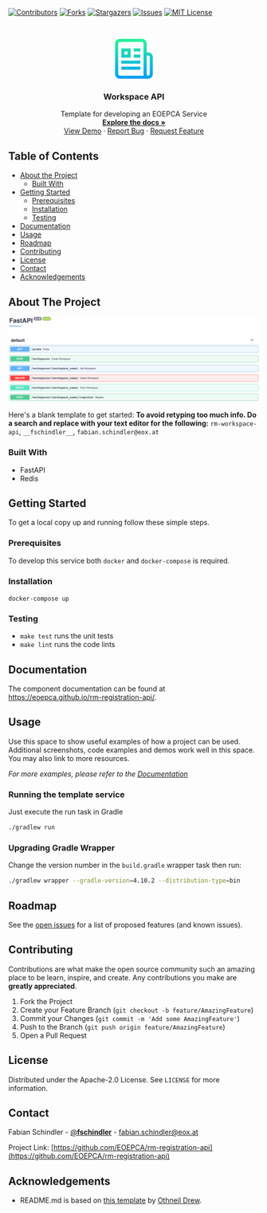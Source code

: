 <!--
***
*** To avoid retyping too much info. Do a search and replace for the following:
*** rm-workspace-api, __fschindler__, fabian.schindler@eox.at
-->

<!-- PROJECT SHIELDS -->
<!--
*** See the bottom of this document for the declaration of the reference variables
*** for contributors-url, forks-url, etc. This is an optional, concise syntax you may use.
*** https://www.markdownguide.org/basic-syntax/#reference-style-links
-->

[![Contributors][contributors-shield]][contributors-url]
[![Forks][forks-shield]][forks-url]
[![Stargazers][stars-shield]][stars-url]
[![Issues][issues-shield]][issues-url]
[![MIT License][license-shield]][license-url]

<!-- PROJECT LOGO -->
<br />
<p align="center">
  <a href="https://github.com/EOEPCA/rm-registration-api">
    <img src="images/logo.png" alt="Logo" width="80" height="80">
  </a>

  <h3 align="center">Workspace API</h3>

  <p align="center">
    Template for developing an EOEPCA Service
    <br />
    <a href="https://github.com/EOEPCA/rm-registration-api"><strong>Explore the docs »</strong></a>
    <br />
    <a href="https://github.com/EOEPCA/rm-registration-api">View Demo</a>
    ·
    <a href="https://github.com/EOEPCA/rm-registration-api/issues">Report Bug</a>
    ·
    <a href="https://github.com/EOEPCA/rm-registration-api/issues">Request Feature</a>
  </p>
</p>

<!-- TABLE OF CONTENTS -->

## Table of Contents

- [About the Project](#about-the-project)
  - [Built With](#built-with)
- [Getting Started](#getting-started)
  - [Prerequisites](#prerequisites)
  - [Installation](#installation)
  - [Testing](#testing)
- [Documentation](#documentation)
- [Usage](#usage)
- [Roadmap](#roadmap)
- [Contributing](#contributing)
- [License](#license)
- [Contact](#contact)
- [Acknowledgements](#acknowledgements)

<!-- ABOUT THE PROJECT -->

## About The Project

[![Product Name Screen Shot][product-screenshot]](https://github.com/EOEPCA/rm-registration-api)

Here's a blank template to get started:
**To avoid retyping too much info. Do a search and replace with your text editor for the following:**
`rm-workspace-api`, `__fschindler__`, `fabian.schindler@eox.at`

### Built With

- FastAPI
- Redis

<!-- GETTING STARTED -->

## Getting Started

To get a local copy up and running follow these simple steps.

### Prerequisites

To develop this service both `docker` and `docker-compose` is required.


### Installation

```
docker-compose up
```

### Testing

- `make test` runs the unit tests
- `make lint` runs the code lints

## Documentation

The component documentation can be found at https://eoepca.github.io/rm-registration-api/.

<!-- USAGE EXAMPLES -->

## Usage

Use this space to show useful examples of how a project can be used. Additional screenshots, code examples and demos work well in this space. You may also link to more resources.

_For more examples, please refer to the [Documentation](https://example.com)_

### Running the template service

Just execute the run task in Gradle

```sh
./gradlew run
```

### Upgrading Gradle Wrapper

Change the version number in the `build.gradle` wrapper task then run:

```sh
./gradlew wrapper --gradle-version=4.10.2 --distribution-type=bin
```

<!-- ROADMAP -->

## Roadmap

See the [open issues](https://github.com/EOEPCA/rm-registration-api/issues) for a list of proposed features (and known issues).

<!-- CONTRIBUTING -->

## Contributing

Contributions are what make the open source community such an amazing place to be learn, inspire, and create. Any contributions you make are **greatly appreciated**.

1. Fork the Project
2. Create your Feature Branch (`git checkout -b feature/AmazingFeature`)
3. Commit your Changes (`git commit -m 'Add some AmazingFeature'`)
4. Push to the Branch (`git push origin feature/AmazingFeature`)
5. Open a Pull Request

<!-- LICENSE -->

## License

Distributed under the Apache-2.0 License. See `LICENSE` for more information.

<!-- CONTACT -->

## Contact

Fabian Schindler - [@__fschindler__](https://twitter.com/__fschindler__) - fabian.schindler@eox.at

Project Link: [https://github.com/EOEPCA/rm-registration-api](https://github.com/EOEPCA/rm-registration-api)

<!-- ACKNOWLEDGEMENTS -->

## Acknowledgements

- README.md is based on [this template](https://github.com/othneildrew/Best-README-Template) by [Othneil Drew](https://github.com/othneildrew).

<!-- MARKDOWN LINKS & IMAGES -->
<!-- https://www.markdownguide.org/basic-syntax/#reference-style-links -->

[contributors-shield]: https://img.shields.io/github/contributors/EOEPCA/rm-workspace-api.svg?style=flat-square
[contributors-url]: https://github.com/EOEPCA/rm-registration-api/graphs/contributors
[forks-shield]: https://img.shields.io/github/forks/EOEPCA/rm-workspace-api.svg?style=flat-square
[forks-url]: https://github.com/EOEPCA/rm-registration-api/network/members
[stars-shield]: https://img.shields.io/github/stars/EOEPCA/rm-workspace-api.svg?style=flat-square
[stars-url]: https://github.com/EOEPCA/rm-workspace-api/stargazers
[issues-shield]: https://img.shields.io/github/issues/EOEPCA/rm-workspace-api.svg?style=flat-square
[issues-url]: https://github.com/EOEPCA/rm-workspace-api/issues
[license-shield]: https://img.shields.io/github/license/EOEPCA/rm-registration-api.svg?style=flat-square
[license-url]: https://github.com/EOEPCA/rm-registration-api/blob/master/LICENSE
[product-screenshot]: images/screenshot.png
